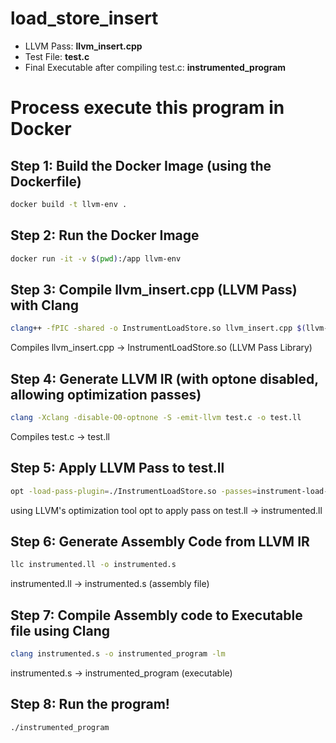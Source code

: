 # load_store_insert

- LLVM Pass: **llvm_insert.cpp**
- Test File: **test.c**
- Final Executable after compiling test.c: **instrumented_program**

# Process execute this program in Docker

## Step 1: Build the Docker Image (using the Dockerfile)
```sh
docker build -t llvm-env .
```
## Step 2: Run the Docker Image
```sh
docker run -it -v $(pwd):/app llvm-env
```
## Step 3: Compile llvm_insert.cpp (LLVM Pass) with Clang
```sh
clang++ -fPIC -shared -o InstrumentLoadStore.so llvm_insert.cpp $(llvm-config --cxxflags --ldflags --system-libs --libs core)
```
Compiles llvm_insert.cpp -> InstrumentLoadStore.so (LLVM Pass Library)

## Step 4: Generate LLVM IR (with optone disabled, allowing optimization passes)
``` sh
clang -Xclang -disable-O0-optnone -S -emit-llvm test.c -o test.ll
```
Compiles test.c -> test.ll

## Step 5: Apply LLVM Pass to test.ll
``` sh
opt -load-pass-plugin=./InstrumentLoadStore.so -passes=instrument-load-store -S test.ll -o instrumented.ll
```
using LLVM's optimization tool opt to apply pass on test.ll -> instrumented.ll

## Step 6: Generate Assembly Code from LLVM IR
``` sh
llc instrumented.ll -o instrumented.s
```
instrumented.ll -> instrumented.s (assembly file)

## Step 7: Compile Assembly code to Executable file using Clang
``` sh
clang instrumented.s -o instrumented_program -lm
```
instrumented.s -> instrumented_program (executable)

## Step 8: Run the program!
``` sh
./instrumented_program
```
